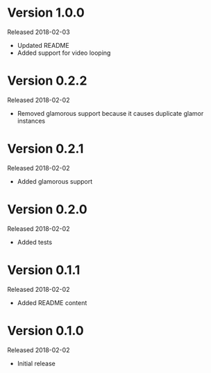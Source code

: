 # Version 1.0.0
Released 2018-02-03

- Updated README
- Added support for video looping

# Version 0.2.2
Released 2018-02-02

- Removed glamorous support because it causes duplicate glamor instances

# Version 0.2.1
Released 2018-02-02

- Added glamorous support

# Version 0.2.0
Released 2018-02-02

- Added tests

# Version 0.1.1
Released 2018-02-02

- Added README content

# Version 0.1.0
Released 2018-02-02

- Initial release
